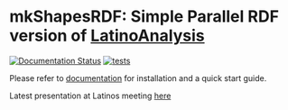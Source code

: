 # mkShapesRDF: Simple Parallel RDF version of [LatinoAnalysis](https://github.com/latinos/LatinoAnalysis/)
[![Documentation Status](https://readthedocs.org/projects/mkshapesrdf/badge/?version=latest)](https://mkshapesrdf.readthedocs.io/en/latest/?badge=latest)
[![tests](https://github.com/giorgiopizz/mkShapesRDF_test/actions/workflows/ci_lint_format_test.yml/badge.svg)](https://github.com/giorgiopizz/mkShapesRDF_test/actions/workflows/ci_lint_format_test.yml)


Please refer to [documentation](https://mkshapesrdf.readthedocs.io/en/latest/) for installation and a quick start guide.

Latest presentation at Latinos meeting [here](https://indico.cern.ch/event/1233729/contributions/5380538/attachments/2636898/4562210/mkShapesRDF%2026_04.pdf)
